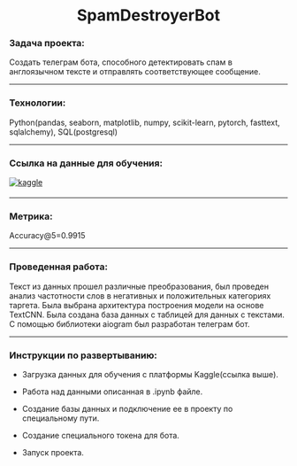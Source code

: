 <div align="center">
<h1>
  SpamDestroyerBot
</h1>
</div>

### Задача проекта:
<div>
  Создать телеграм бота, способного детектировать спам в англоязычном тексте и отправлять соответствующее сообщение.
</div>

---

### Технологии:
<div>
  Python(pandas, seaborn, matplotlib, numpy, scikit-learn, pytorch, fasttext, sqlalchemy), SQL(postgresql)
</div>

---
### Ссылка на данные для обучения: 
<div>
  <a href="https://www.kaggle.com/datasets/venky73/spam-mails-dataset" target="_blank">
    <img src=https://img.shields.io/badge/kaggle-%2344BAE8.svg?&style=for-the-badge&logo=kaggle&logoColor=white alt=kaggle style="margin-bottom: 5px;" />
  </a> 
</div>

---
### Метрика: 
<div>
  Accuracy@5=0.9915
</div>

---

### Проведенная работа:
<div>
  Текст из данных прошел различные преобразования, был проведен анализ частотности слов в негативных и положительных категориях таргета. Была выбрана архитектура построения модели на основе TextCNN. Была создана база данных с таблицей для данных с текстами. С помощью библиотеки aiogram был разработан телеграм бот.
</div>

---
### Инструкции по развертыванию:
<div>
  
  -  Загрузка данных для обучения с платформы Kaggle(ссылка выше).
  
  -  Работа над данными описанная в .ipynb файле.
  
  -  Создание базы данных и подключение ее в проекту по специальному пути.

  -  Создание специального токена для бота.
  
  -  Запуск проекта.
</div>
